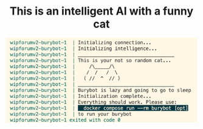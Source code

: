 <h1 align ="center" > This is an intelligent AI with a funny cat </h1>
<p align="center">
<img src="burybot.png" />
</p>

